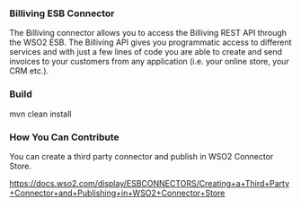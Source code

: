 ### Billiving ESB Connector

The Billiving connector allows you to access the  Billiving REST API through the WSO2 ESB.
The Billiving API gives you programmatic access to different services and with just a few lines of code you are
able to create and send invoices to your customers from any application (i.e. your online store, your CRM etc.).

### Build

mvn clean install

### How You Can Contribute
You can create a third party connector and publish in WSO2 Connector Store.

https://docs.wso2.com/display/ESBCONNECTORS/Creating+a+Third+Party+Connector+and+Publishing+in+WSO2+Connector+Store
